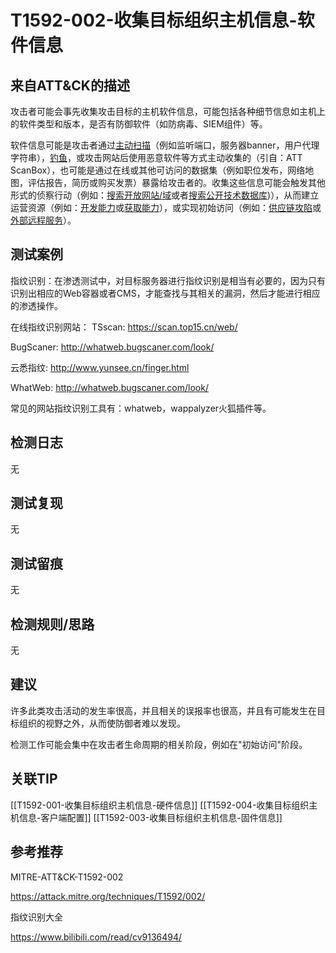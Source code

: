 # T1592-002-收集目标组织主机信息-软件信息

## 来自ATT&CK的描述

攻击者可能会事先收集攻击目标的主机软件信息，可能包括各种细节信息如主机上的软件类型和版本，是否有防御软件（如防病毒、SIEM组件）等。

软件信息可能是攻击者通过[主动扫描](https://contribute.knowledge.qihoo.net/detail/technique/T1595)（例如监听端口，服务器banner，用户代理字符串），[钓鱼](https://contribute.knowledge.qihoo.net/detail/technique/T1598)，或攻击网站后使用恶意软件等方式主动收集的（引自：ATT ScanBox），也可能是通过在线或其他可访问的数据集（例如职位发布，网络地图，评估报告，简历或购买发票）暴露给攻击者的。收集这些信息可能会触发其他形式的侦察行动（例如：[搜索开放网站/域](https://contribute.knowledge.qihoo.net/detail/technique/T1593)或者[搜索公开技术数据库](https://contribute.knowledge.qihoo.net/detail/technique/T1596))），从而建立运营资源（例如：[开发能力](https://contribute.knowledge.qihoo.net/detail/technique/T1587)或[获取能力](https://contribute.knowledge.qihoo.net/detail/technique/T1588)），或实现初始访问（例如：[供应链攻陷](https://contribute.knowledge.qihoo.net/detail/technique/T1195)或[外部远程服务](https://contribute.knowledge.qihoo.net/detail/technique/T1133)）。

## 测试案例

指纹识别：在渗透测试中，对目标服务器进行指纹识别是相当有必要的，因为只有识别出相应的Web容器或者CMS，才能查找与其相关的漏洞，然后才能进行相应的渗透操作。

在线指纹识别网站：
TSscan: <https://scan.top15.cn/web/>

BugScaner: <http://whatweb.bugscaner.com/look/>

云悉指纹: <http://www.yunsee.cn/finger.html>

WhatWeb: <http://whatweb.bugscaner.com/look/>

常见的网站指纹识别工具有：whatweb，wappalyzer火狐插件等。

## 检测日志

无

## 测试复现

无

## 测试留痕

无

## 检测规则/思路

无

## 建议

许多此类攻击活动的发生率很高，并且相关的误报率也很高，并且有可能发生在目标组织的视野之外，从而使防御者难以发现。

检测工作可能会集中在攻击者生命周期的相关阶段，例如在"初始访问"阶段。

## 关联TIP
[[T1592-001-收集目标组织主机信息-硬件信息]]
[[T1592-004-收集目标组织主机信息-客户端配置]]
[[T1592-003-收集目标组织主机信息-固件信息]]

## 参考推荐

MITRE-ATT&CK-T1592-002

<https://attack.mitre.org/techniques/T1592/002/>

指纹识别大全

<https://www.bilibili.com/read/cv9136494/>